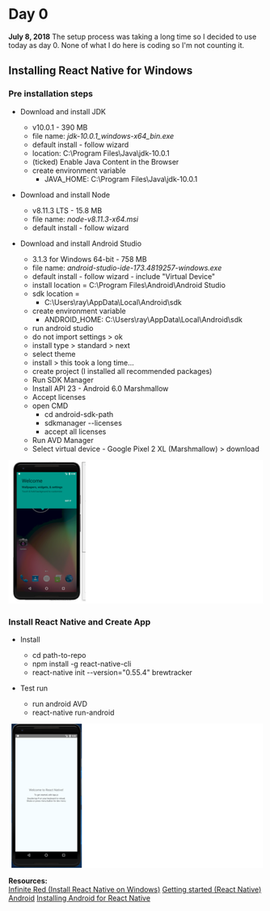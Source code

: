 # Day 0

**July 8, 2018**
The setup process was taking a long time so I decided to use today as day 0. None of what I do here is coding so I'm not counting it.

## Installing React Native for Windows

### Pre installation steps
* Download and install JDK 
    - v10.0.1 - 390 MB
    - file name: *jdk-10.0.1_windows-x64_bin.exe* 
    - default install - follow wizard
    - location: C:\Program Files\Java\jdk-10.0.1
    - (ticked) Enable Java Content in the Browser
    - create environment variable 
        + JAVA_HOME: C:\Program Files\Java\jdk-10.0.1


* Download and install Node
    - v8.11.3 LTS - 15.8 MB
    - file name: *node-v8.11.3-x64.msi*
    - default install - follow wizard


* Download and install Android Studio
    - 3.1.3 for Windows 64-bit - 758 MB
    - file name: *android-studio-ide-173.4819257-windows.exe*
    - default install - follow wizard - include "Virtual Device"
    - install location = C:\Program Files\Android\Android Studio
    - sdk location =
        + C:\Users\ray\AppData\Local\Android\sdk
    - create environment variable
        + ANDROID_HOME: C:\Users\ray\AppData\Local\Android\sdk
    - run android studio
    - do not import settings > ok
    - install type > standard > next
    - select theme 
    - install > this took a long time... 
    - create project (I installed all recommended packages)
    - Run SDK Manager
    - Install API 23 - Android 6.0 Marshmallow
    - Accept licenses
    - open CMD
        + cd android-sdk-path
        + sdkmanager --licenses
        + accept all licenses
    - Run AVD Manager 
    - Select virtual device - Google Pixel 2 XL (Marshmallow) > download 


![AVD Google Pixel 2](https://github.com/rayblick/100-days-of-code/raw/master/docs/images/day000_1.png "Google Pixel 2 load screen")


### Install React Native and Create App

* Install 
    - cd path-to-repo
    - npm install -g react-native-cli
    - react-native init --version="0.55.4" brewtracker 
   
* Test run
    - run android AVD
    - react-native run-android


![AVD Google Pixel 2](https://github.com/rayblick/100-days-of-code/raw/master/docs/images/day000_2.png "React Native landing page")


**Resources:**  
[Infinite Red (Install React Native on Windows)](https://shift.infinite.red/getting-started-with-react-native-development-on-windows-90d85a72ae65)
[Getting started (React Native)](https://facebook.github.io/react-native/docs/getting-started)
[Android](https://developer.android.com/studio/install)
[Installing Android for React Native](https://www.decoide.org/react-native/docs/android-setup.html)